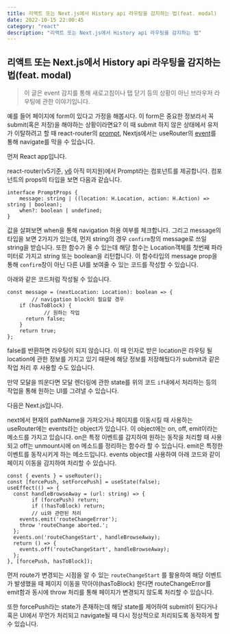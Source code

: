 ```yaml
---
title: 리액트 또는 Next.js에서 History api 라우팅을 감지하는 법(feat. modal)
date: 2022-10-15 22:00:45
category: "react"
description: "리액트 또는 Next.js에서 History api 라우팅을 감지하는 법"
---
```


## 리액트 또는 Next.js에서 History api 라우팅을 감지하는 법(feat. modal)

> 이 글은 event 감지를 통해 새로고침이나 탭 닫기 등의 상황이 아닌 브라우저 라우팅에 관한 이야기입니다.
> 

예를 들어 페이지에 form이 있다고 가정을 해봅시다. 이 form은 중요한 정보라서 꼭 submit(혹은 저장)을 해야하는 상황이라면요? 이 때 submit 하지 않은 상태에서 유저가 이탈하려고 할 때 react-router의 [prompt](https://v5.reactrouter.com/core/api/Prompt), Nextjs에서는 useRouter의 [event](https://nextjs.org/docs/api-reference/next/router#routerevents)를 통해 navigate를 막을 수 있습니다.

먼저 React app입니다.

react-router(v5기준, [v6](https://reactrouter.com/en/main/upgrading/v5#prompt-is-not-currently-supported) 아직 미지원)에서 Prompt라는 컴포넌트를 제공합니다. 컴포넌트의 props의 타입을 보면 다음과 같습니다.

```tsx
interface PromptProps {
    message: string | ((location: H.Location, action: H.Action) => string | boolean);
    when?: boolean | undefined;
}
```

값을 살펴보면 when을 통해 navigation 허용 여부를 체크합니다. 그리고 message의 타입을 보면 2가지가 있는데, 먼저 string의 경우 `confirm`창의 message로 쓰일 string을 받습니다. 또한 함수가 올 수 있는데 해당 함수는 Location객체를 첫번째 파라미터로 가지고 string 또는 boolean을 리턴합니다. 이 함수타입의 message prop을 통해 `confirm`창이 아닌 다른 UI를 보여줄 수 있는 코드를 작성할 수 있습니다.

아래와 같은 코드처럼 작성될 수 있습니다.

```tsx
const message = (nextLocation: Location): boolean => {
		// navigation block이 필요할 경우
    if (hasToBlock) {
			// 원하는 작업
      return false;
    }
    return true;
};
```

false를 반환하면 라우팅이 되지 않습니다. 이 때 인자로 받은 location은 라우팅 될 location에 관한 정보를 가지고 있기 때문에 해당 정보를 저장해뒀다가 submit과 같은 작업 처리 후 사용할 수도 있습니다.

만약 모달을 띄운다면 모달 렌더링에 관한 state를 위의 코드 `if`내에서 처리하는 등의 작업을 통해 원하는 UI를 그려낼 수 있습니다.

다음은 Next.js입니다.

next에서 현재의 pathName을 가져오거나 페이지를 이동시킬 때 사용하는 useRouter에는 events라는 object가 있습니다.  이 object에는 on, off, emit이라는 메소드를 가지고 있습니다. on은 특정 이벤트를 감지하여 원하는 동작을 처리할 때 사용되고 off는 unmount시에 on 메소드를 정리하는 함수라 할 수 있습니다. emit은 특정한 이벤트를 동작시키게 하는 메소드입니다. events object를 사용하여 아래 코드와 같이 페이지 이동을 감지하여 처리할 수 있습니다.

```tsx
const { events } = useRouter();
const [forcePush, setForcePush] = useState(false);
useEffect(() => {
  const handleBrowseAway = (url: string) => {
		if (forcePush) return;
		if (!hasToBlock) return;
		// ui와 관련된 처리
    events.emit('routeChangeError');
    throw 'routeChange aborted.';
  };
  events.on('routeChangeStart', handleBrowseAway);
  return () => {
    events.off('routeChangeStart', handleBrowseAway);
  };
}, [forcePush, hasToBlock]);
```

먼저 route가 변경되는 시점을 알 수 있는 `routeChangeStart` 를 활용하여 해당 이벤트가 발생했을 때 페이지 이동을 막아야(hasToBlock) 한다면 routeChangeError를 emit함과 동시에 throw 처리를 통해 페이지가 변경되지 않도록 처리할 수 있습니다. 

또한 forcePush라는 state가 존재하는데 해당 state를 제어하여 submit이 된다거나 혹은 UI에서 무언가 처리되고 navigate될 때 다시 정상적으로 처리되도록 동작하게 할 수 있습니다.